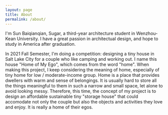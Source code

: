 ```yaml
---
layout: page
title: About
permalink: /about/
---
```


I'm Sun Baiqianqian, Sugar, a third-year architecture student in Wenzhou-Kean University. I have a great passion in architectual design, and hope to study in America after graduation.

In 2021 Fall Semester, I'm doing a competition: designing a tiny house in Salt Lake City for a couple who like camping and working out. I name this house "Home of My Ego", which comes from the word "home". When making this project, I keep considering the meaning of home, especially of tiny home for low / moderate-income group. Home is a place that provides dwellers with warm and sense of belongings. It is usually hard to store all the things meaningful to them in such a narrow and small space, let alone to avoid looking messy. Therefore, this time, the concept of my project is to design an affordable sustainable tiny "storage house" that could accomodate not only the couple but also the objects and activities they love and enjoy. It is really a home of their egos.
